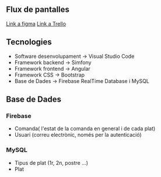 ## Flux de pantalles
[Link a figma](https://www.figma.com/file/4zthPjp9cOT6ejctrTXvor/Flux-de-pantalla?node-id=0%3A1)
[Link a Trello](https://trello.com/b/PkPF2z47/scrum)


## Tecnologies
  * Software desenvolupament -> Visual Studio Code
  * Framework backend -> Simfony
  * Framework frontend -> Angular
  * Framework CSS -> Bootstrap
  * Base de Dades -> Firebase RealTime Database i MySQL

## Base de Dades
### Firebase
 * Comanda( l'estat de la comanda en general i de cada plat)
 * Usuari (correu electrònic, només per la autenticació)
### MySQL
 * Tipus de plat (1r, 2n, postre ...)
 * Plat
